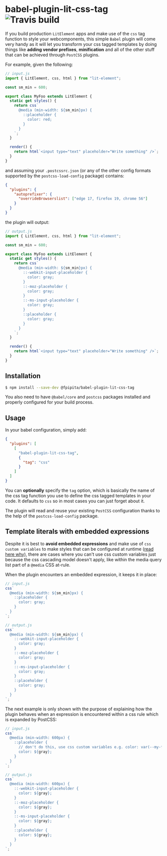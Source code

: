 # babel-plugin-lit-css-tag ![Travis build](https://travis-ci.org/fpipita/babel-plugin-lit-css-tag.svg?branch=master)

If you build production `LitElement` apps and make use of the `css` tag function to style your webcomponents, this simple `Babel` plugin will come very handy as it will let you transform your css tagged templates by doing things like **adding vendor prefixes**, **minification** and all of the other stuff that can be achieved through `PostCSS` plugins.

For example, given the following:

```js
// input.js
import { LitElement, css, html } from "lit-element";

const sm_min = 600;

export class MyFoo extends LitElement {
  static get styles() {
    return css`
      @media (min-width: ${sm_min}px) {
        ::placeholder {
          color: red;
        }
      }
    `;
  }

  render() {
    return html`<input type="text" placeholder="Write something" />`;
  }
}
```

and assuming your `.postcssrc.json` (or any of the other config formats supported by the `postcss-load-config` package) contains:

```json
{
  "plugins": {
    "autoprefixer": {
      "overrideBrowserslist": ["edge 17, firefox 19, chrome 56"]
    }
  }
}
```

the plugin will output:

```js
// output.js
import { LitElement, css, html } from "lit-element";

const sm_min = 600;

export class MyFoo extends LitElement {
  static get styles() {
    return css`
      @media (min-width: ${sm_min}px) {
        ::-webkit-input-placeholder {
          color: gray;
        }
        ::-moz-placeholder {
          color: gray;
        }
        ::-ms-input-placeholder {
          color: gray;
        }
        ::placeholder {
          color: gray;
        }
      }
    `;
  }

  render() {
    return html`<input type="text" placeholder="Write something" />`;
  }
}
```

## Installation

```bash
$ npm install --save-dev @fpipita/babel-plugin-lit-css-tag
```

You also need to have `@babel/core` and `postcss` packages installed and properly configured for your build process.

## Usage

In your babel configuration, simply add:

```json
{
  "plugins": [
    [
      "babel-plugin-lit-css-tag",
      {
        "tag": "css"
      }
    ]
  ]
}
```

You can **optionally** specify the `tag` option, which is basically the name of the css tag function you use to define the css tagged templates in your code. It defaults to `css` so in most cases you can just forget about it.

The plugin will read and reuse your existing `PostCSS` configuration thanks to the help of the `postcss-load-config` package.

## Template literals with embedded expressions

Despite it is best to **avoid embedded expressions** and make use of `css custom variables` to make styles that can be configured at runtime ([read here why](https://lit-element.polymer-project.org/guide/styles#dynamic-classes-and-styles)), there are cases where you can't use css custom variables just because the css cascading model doesn't apply, like within the media query list part of a `@media` CSS at-rule.

When the plugin encounters an embedded expression, it keeps it in place:

```js
// input.js
css`
  @media (min-width: ${sm_min}px) {
    ::placeholder {
      color: gray;
    }
  }
`;

// output.js
css`
  @media (min-width: ${sm_min}px) {
    ::-webkit-input-placeholder {
      color: gray;
    }
    ::-moz-placeholder {
      color: gray;
    }
    ::-ms-input-placeholder {
      color: gray;
    }
    ::placeholder {
      color: gray;
    }
  }
`;
```

The next example is only shown with the purpose of explaining how the plugin behaves when an expression is encountered within a css rule which is expanded by PostCSS:

```js
// input.js
css`
  @media (min-width: 600px) {
    ::placeholder {
      // don't do this, use css custom variables e.g. color: var(--my-foo-placeholder-color)
      color: ${gray};
    }
  }
`;

// output.js
css`
  @media (min-width: 600px) {
    ::-webkit-input-placeholder {
      color: ${gray};
    }
    ::-moz-placeholder {
      color: ${gray};
    }
    ::-ms-input-placeholder {
      color: ${gray};
    }
    ::placeholder {
      color: ${gray};
    }
  }
`;
```
